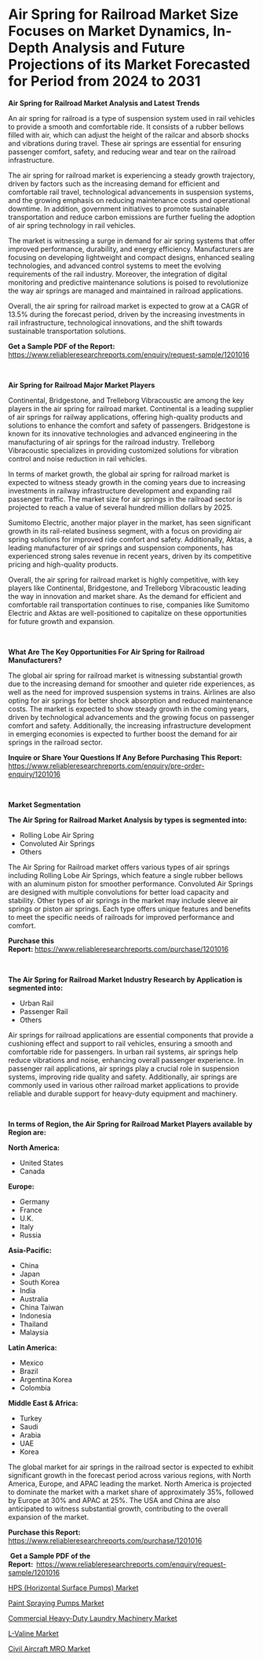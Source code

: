 <p><h1>Air Spring for Railroad Market Size Focuses on Market Dynamics, In-Depth Analysis and Future Projections of its Market Forecasted for Period from 2024 to 2031</h1></p><p><strong>Air Spring for Railroad Market Analysis and Latest Trends</strong></p>
<p><p>An air spring for railroad is a type of suspension system used in rail vehicles to provide a smooth and comfortable ride. It consists of a rubber bellows filled with air, which can adjust the height of the railcar and absorb shocks and vibrations during travel. These air springs are essential for ensuring passenger comfort, safety, and reducing wear and tear on the railroad infrastructure.</p><p>The air spring for railroad market is experiencing a steady growth trajectory, driven by factors such as the increasing demand for efficient and comfortable rail travel, technological advancements in suspension systems, and the growing emphasis on reducing maintenance costs and operational downtime. In addition, government initiatives to promote sustainable transportation and reduce carbon emissions are further fueling the adoption of air spring technology in rail vehicles.</p><p>The market is witnessing a surge in demand for air spring systems that offer improved performance, durability, and energy efficiency. Manufacturers are focusing on developing lightweight and compact designs, enhanced sealing technologies, and advanced control systems to meet the evolving requirements of the rail industry. Moreover, the integration of digital monitoring and predictive maintenance solutions is poised to revolutionize the way air springs are managed and maintained in railroad applications.</p><p>Overall, the air spring for railroad market is expected to grow at a CAGR of 13.5% during the forecast period, driven by the increasing investments in rail infrastructure, technological innovations, and the shift towards sustainable transportation solutions.</p></p>
<p><strong>Get a Sample PDF of the Report:&nbsp;</strong> <a href="https://www.reliableresearchreports.com/enquiry/request-sample/1201016">https://www.reliableresearchreports.com/enquiry/request-sample/1201016</a></p>
<p>&nbsp;</p>
<p><strong>Air Spring for Railroad Major Market Players</strong></p>
<p><p>Continental, Bridgestone, and Trelleborg Vibracoustic are among the key players in the air spring for railroad market. Continental is a leading supplier of air springs for railway applications, offering high-quality products and solutions to enhance the comfort and safety of passengers. Bridgestone is known for its innovative technologies and advanced engineering in the manufacturing of air springs for the railroad industry. Trelleborg Vibracoustic specializes in providing customized solutions for vibration control and noise reduction in rail vehicles.</p><p>In terms of market growth, the global air spring for railroad market is expected to witness steady growth in the coming years due to increasing investments in railway infrastructure development and expanding rail passenger traffic. The market size for air springs in the railroad sector is projected to reach a value of several hundred million dollars by 2025.</p><p>Sumitomo Electric, another major player in the market, has seen significant growth in its rail-related business segment, with a focus on providing air spring solutions for improved ride comfort and safety. Additionally, Aktas, a leading manufacturer of air springs and suspension components, has experienced strong sales revenue in recent years, driven by its competitive pricing and high-quality products.</p><p>Overall, the air spring for railroad market is highly competitive, with key players like Continental, Bridgestone, and Trelleborg Vibracoustic leading the way in innovation and market share. As the demand for efficient and comfortable rail transportation continues to rise, companies like Sumitomo Electric and Aktas are well-positioned to capitalize on these opportunities for future growth and expansion.</p></p>
<p>&nbsp;</p>
<p><strong>What Are The Key Opportunities For Air Spring for Railroad Manufacturers?</strong></p>
<p><p>The global air spring for railroad market is witnessing substantial growth due to the increasing demand for smoother and quieter ride experiences, as well as the need for improved suspension systems in trains. Airlines are also opting for air springs for better shock absorption and reduced maintenance costs. The market is expected to show steady growth in the coming years, driven by technological advancements and the growing focus on passenger comfort and safety. Additionally, the increasing infrastructure development in emerging economies is expected to further boost the demand for air springs in the railroad sector.</p></p>
<p><strong>Inquire or Share Your Questions If Any Before Purchasing This Report:</strong> <a href="https://www.reliableresearchreports.com/enquiry/pre-order-enquiry/1201016">https://www.reliableresearchreports.com/enquiry/pre-order-enquiry/1201016</a></p>
<p>&nbsp;</p>
<p><strong>Market Segmentation</strong></p>
<p><strong>The Air Spring for Railroad Market Analysis by types is segmented into:</strong></p>
<p><ul><li>Rolling Lobe Air Spring</li><li>Convoluted Air Springs</li><li>Others</li></ul></p>
<p><p>The Air Spring for Railroad market offers various types of air springs including Rolling Lobe Air Springs, which feature a single rubber bellows with an aluminum piston for smoother performance. Convoluted Air Springs are designed with multiple convolutions for better load capacity and stability. Other types of air springs in the market may include sleeve air springs or piston air springs. Each type offers unique features and benefits to meet the specific needs of railroads for improved performance and comfort.</p></p>
<p><strong>Purchase this Report:&nbsp;</strong><a href="https://www.reliableresearchreports.com/purchase/1201016">https://www.reliableresearchreports.com/purchase/1201016</a></p>
<p>&nbsp;</p>
<p><strong>The Air Spring for Railroad Market Industry Research by Application is segmented into:</strong></p>
<p><ul><li>Urban Rail</li><li>Passenger Rail</li><li>Others</li></ul></p>
<p><p>Air springs for railroad applications are essential components that provide a cushioning effect and support to rail vehicles, ensuring a smooth and comfortable ride for passengers. In urban rail systems, air springs help reduce vibrations and noise, enhancing overall passenger experience. In passenger rail applications, air springs play a crucial role in suspension systems, improving ride quality and safety. Additionally, air springs are commonly used in various other railroad market applications to provide reliable and durable support for heavy-duty equipment and machinery.</p></p>
<p>&nbsp;</p>
<p><strong>In terms of Region, the Air Spring for Railroad Market Players available by Region are:</strong></p>
<p>
    <p> <strong> North America: </strong>
        <ul>
            <li>United States</li>
            <li>Canada</li>
        </ul>
        </p> 
    <p> <strong> Europe: </strong>
        <ul>
            <li>Germany</li>
            <li>France</li>
            <li>U.K.</li>
            <li>Italy</li>
            <li>Russia</li>
        </ul>
        </p> 
    <p> <strong> Asia-Pacific: </strong>
        <ul>
            <li>China</li>
            <li>Japan</li>
            <li>South Korea</li>
            <li>India</li>
            <li>Australia</li>
            <li>China Taiwan</li>
            <li>Indonesia</li>
            <li>Thailand</li>
            <li>Malaysia</li>
        </ul>
        </p> 
    <p> <strong> Latin America: </strong>
        <ul>
            <li>Mexico</li>
            <li>Brazil</li>
            <li>Argentina Korea</li>
            <li>Colombia</li>
        </ul>
        </p> 
    <p> <strong> Middle East & Africa: </strong>
        <ul>
            <li>Turkey</li>
            <li>Saudi</li>
            <li>Arabia</li>
            <li>UAE</li>
            <li>Korea</li>
        </ul>
    </p>
    </p>
<p><p>The global market for air springs in the railroad sector is expected to exhibit significant growth in the forecast period across various regions, with North America, Europe, and APAC leading the market. North America is projected to dominate the market with a market share of approximately 35%, followed by Europe at 30% and APAC at 25%. The USA and China are also anticipated to witness substantial growth, contributing to the overall expansion of the market.</p></p>
<p><strong>Purchase this Report: </strong><a href="https://www.reliableresearchreports.com/purchase/1201016">https://www.reliableresearchreports.com/purchase/1201016</a></p>
<p>&nbsp;<strong>Get a Sample PDF of the Report:&nbsp;&nbsp;</strong><a href="https://www.reliableresearchreports.com/enquiry/request-sample/1201016">https://www.reliableresearchreports.com/enquiry/request-sample/1201016</a></p>
<p><strong></strong></p>
<p><p><a href="https://github.com/tamvrosiya/Market-Research-Report-List-2/blob/main/hps-horizontal-surface-pumps-market.md">HPS (Horizontal Surface Pumps) Market</a></p><p><a href="https://issuu.com/reportprime-2/docs/paint-spraying-pumps-market-size-2030.pptx">Paint Spraying Pumps Market</a></p><p><a href="https://github.com/changoleonlaverguenzanoexiste/Market-Research-Report-List-1/blob/main/commercial-heavy-duty-laundry-machinery-market.md">Commercial Heavy-Duty Laundry Machinery Market</a></p><p><a href="https://github.com/pizolina/Market-Research-Report-List-3/blob/main/l-valine-market.md">L-Valine Market</a></p><p><a href="https://issuu.com/reportprime-2/docs/civil-aircraft-mro-market-size-2030.pptx">Civil Aircraft MRO Market</a></p></p>